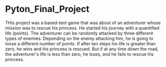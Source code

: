 # Pyton_Final_Project
THis project was a based-text game that was about of an adventurer whose mission was to rescue his princess. He started his journey with a quantified life (points).
The adventurer can be randomly attacked by three different types of enemies. Depending on the enemy attacking him, he is going to loose a different number of points.
If after ten steps his life is greater than zero, he wins and his princess is rescued. But if at any time down the road, the adventurer's life is less than zero, 
he loses, and he fails to rescue his princess.
